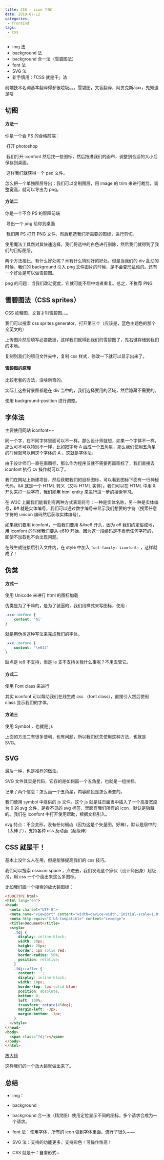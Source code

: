 ```yaml
---
title: CSS - icon 全解
date: 2019-07-12
categories:
 - frontEnd
tags:
 - css
---
```


- img 法
- background 法
- background 合一法（雪碧图法）
- font 法
- SVG 法
- 新手慎用：「CSS 就是干」法

前端技术名词基本翻译得都很垃圾。。。雪碧图，文盲翻译，阿贾克斯ajax，鬼知道是啥



## 切图

#### 方法一

你是一个会 PS 的合格前端：

​	打开 photoshop

​	我们打开 iconfont 然后找一些图标，然后拖进我们的画布，调整到合适的大小后保存到桌面。

​	这样我们就获得一个 psd 文件。

怎么把一个单独图层导出：我们可以复制图层，用 image 的 trim 来进行裁剪，调整宽高，就可以导出为 png。

#### 方法二

你是一个不会 PS 的智障前端

​	导出一个 png 给你到桌面

​	我们用 PS 打开 PNG 文件，然后粗选我们所需要的图标，进行剪切。

​	使用魔法工具然对其快速选择，我们将选中的白色进行删除，然后我们就得到了我们的目标图层。



两个方法相比，有什么好处呢？木有什么特别好的好处。但是当我们的 div 乱动的时候，我们的 background 引入 png 文件图片的时候，是不会变形乱动的。还有一个好处是可以做雪碧图。

png 的问题：当我们改动宽度，它就可能不居中或者重复。总之，不推荐 PNG



## 雪碧图法（CSS sprites）

CSS 妖精图，文盲才叫雪碧图。。。

我们可以搜索 css sprites generator，打开第三个（应该是，蓝色主题色的那个全英文的）

上传图片然后填写必要数据，这样我们就得到我们的雪碧图了，先右键存储到我们的本地。

复制到我们的项目文件夹中，复制 css 样式，修改一下就可以显示出来了。

#### 雪碧图的原理

比较老套的方法，没啥新奇的。

实际上这些背景图都是在 div 当中的，我们选择要用的区域，然后隐藏不需要的。

使用 background-position 进行调整。



## 字体法

主要使用网站 iconfont~~

同一个字，在不同字体里面可以不一样。那么设计师就想，如果一个字体不一样，那么可不可以特别不一样，比如把字母 A 画成一个五角星，那么我们使用五角星的时候就可以用这个字体的 A 。这就是字体法。

由于设计师们一直在画图标，那么作为程序员就不需要再画图标了，我们直接去 iconfont 执行 cv 操作就可以了。

我们在网站上新建项目，然后获取我们的目标图标，可以看到图标下面有一行神秘代码，&# 就是一个 HTML 转义（又叫 HTML 实体）。我们可以在 HTML 中用 & 开头来打一些字符，我们能用 html entity 来进行进一步的搜索学习。

在 W3C 上面我们能看到有两种方式表现符号：一种是实体名称，另一种是实体编号，&# 就是实体编号，我们可以通过数字编号来显示我们想要的字符（搜索任意字符的 unicon 编码然后获取实体编号）。

如果我们要用 iconfont，一般我们要用 &#xe6 开头，因为 e6 我们约定俗成地，用 iconfont 的时候我们要从 e610 开始，因为这一段编码是不表示任何字符的，即使不加载也不会出现问题。

在线生成链接后引入文件内，在 style 中加入 `font-family: iconfont;` ，这样就成了！



## 伪类

#### 方式一

使用 Unicode 来进行 html 的图标加载

伪类是为了干嘛的，是为了装逼的，我们用样式来写图标，使用 :

```css
.xxx::before {
    content: 'hi'
}
```

就是用伪类这种写法来完成我们的字体。

```css
.xxx::before {
    content: '\e614'
}
```

缺点是 ie6 不支持，但是 ie 支不支持关我什么事呢？不用去管它。

#### 方式二

使用 Font class 来进行

其实 iconfont 可以帮助我们在线生成 css （font class），直接引入然后使用 class 显示我们的字体。

#### 方法三

使用 Symbol ，也就是 js

上面的方法二有很多便利，也有问题，所以我们优先使用这种方法，也就是 SVG。



## SVG

最后一种，也是推荐的做法。

SVG 文件其实是代码，它存的是如何画一个五角星，也就是一组坐标。

记录了两个信息：怎么画一个五角星，内容颜色是怎么渐变的。

我们使用 symbol 中提供的 js 文件。这个 js 就是往页面当中插入了一个高度宽度为 0 的 svg 文件，是看不见的 svg 标签，里面有我们所有的 icon，默认是隐藏的。我们在 iconfont 中打开使用帮助，根据文档引入。

svg 特点：不会变形，没有任何锯齿（因为这是个矢量图，好棒），默认是居中的（太棒了），支持各种 css 及动画（超级棒）



## CSS 就是干！

基本上没什么人在用，但是能够提高我们的 css 技巧。

我们可以搜索 cssicon.space ，点进去，我们发现这个家伙（设计师出身）超级吊，用 css 一个个画出来这么多图标。

比如我们画一个搜索的放大镜图标：

```html
<!DOCTYPE html>
<html lang="en">
<head>
  <meta charset="UTF-8">
  <meta name="viewport" content="width=device-width, initial-scale=1.0">
  <meta http-equiv="X-UA-Compatible" content="ie=edge">
  <title>Document</title>
  <style>
    .fdj {
      display: inline-block;
      width: 20px;
      height: 20px;
      border: 1px solid red;
      border-radius: 50%;
      position: relative;
    }
    .fdj::after {
      content: '';
      display: inline-block;
      width: 10px;
      border-top: 1px solid blue;
      position: absolute;
      bottom: 0;
      left: 100%;
      transform: rotate(45deg);
      margin-left: -3px;
      margin-bottom: -1px;
    }
  </style>
</head>
<body>
  <span class="fdj"></span>
</body>
</html>
```

[放大镜](https://mcguffen.github.io/loupe/)

这样我们的一个放大镜就做出来了。







## 总结

- img：

- background

- background 合一法（精灵图）使用定位显示不同的图标，多个请求合成为一个请求。

- font 法：使用字体，所有的 icon 做到字体里面。流行了很久~~~

- SVG 法：支持的功能更多，支持彩色！可操作性高！

- CSS 就是干：自虐形式~

